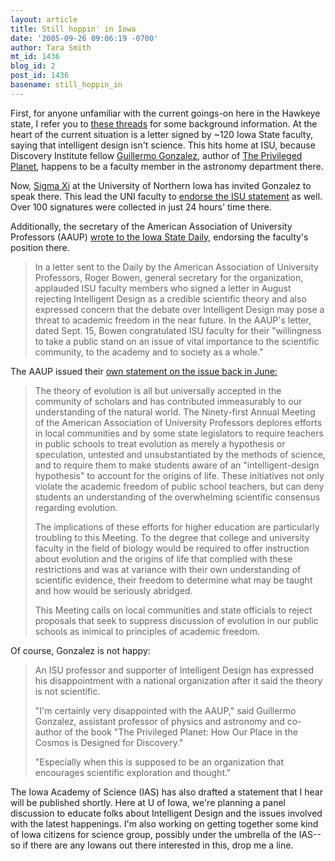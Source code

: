 ```yaml
---
layout: article
title: Still hoppin' in Iowa
date: '2005-09-26 09:06:19 -0700'
author: Tara Smith
mt_id: 1436
blog_id: 2
post_id: 1436
basename: still_hoppin_in
---
```

First, for anyone unfamiliar with the current goings-on here in the Hawkeye state, I refer you to [these ](http://www.pandasthumb.org/archives/2005/08/privileged_plan_6.html)  [threads](http://www.pandasthumb.org/archives/2005/08/id_rears_its_ug.html) for some background information.  At the heart of the current situation is a letter signed by ~120 Iowa State faculty, saying that intelligent design isn't science.  This hits home at ISU, because Discovery Institute fellow [Guillermo Gonzalez](http://www.discovery.org/scripts/viewDB/index.php?command=view&amp;id=33&amp;isFellow=true), author of [The Privileged Planet](http://www.talkreason.org/articles/Avalos.cfm), happens to be a faculty member in the astronomy department there.  

Now, [Sigma Xi](http://www.cns.uni.edu/SX/talk.html) at the University of Northern Iowa has invited Gonzalez to speak there.  This lead the UNI faculty to [endorse the ISU statement](http://faculty.cns.uni.edu/%7Edemastes/UNI_statement.htm) as well.  Over 100 signatures were collected in just 24 hours' time there.  

Additionally, the secretary of the American Association of University Professors (AAUP) [wrote to the Iowa State Daily](http://faculty.cns.uni.edu/%7Edemastes/UNI_statement.htm), endorsing the faculty's position there. 

> In a letter sent to the Daily by the American Association of University Professors, Roger Bowen, general secretary for the organization, applauded ISU faculty members who signed a letter in August rejecting Intelligent Design as a credible scientific theory and also expressed concern that the debate over Intelligent Design may pose a threat to academic freedom in the near future. In the AAUP's letter, dated Sept. 15, Bowen congratulated ISU faculty for their "willingness to take a public stand on an issue of vital importance to the scientific community, to the academy and to society as a whole."

The AAUP issued their [own statement on the issue back in June:](http://www.ncseweb.org/resources/news/2005/US/140_aaup_issues_statement_on_teach_6_17_2005.asp)

> The theory of evolution is all but universally accepted in the community of scholars and has contributed immeasurably to our understanding of the natural world. The Ninety-first Annual Meeting of the American Association of University Professors deplores efforts in local communities and by some state legislators to require teachers in public schools to treat evolution as merely a hypothesis or speculation, untested and unsubstantiated by the methods of science, and to require them to make students aware of an "intelligent-design hypothesis" to account for the origins of life. These initiatives not only violate the academic freedom of public school teachers, but can deny students an understanding of the overwhelming scientific consensus regarding evolution.
> 
> The implications of these efforts for higher education are particularly troubling to this Meeting. To the degree that college and university faculty in the field of biology would be required to offer instruction about evolution and the origins of life that complied with these restrictions and was at variance with their own understanding of scientific evidence, their freedom to determine what may be taught and how would be seriously abridged.
> 
> This Meeting calls on local communities and state officials to reject proposals that seek to suppress discussion of evolution in our public schools as inimical to principles of academic freedom.

Of course, Gonzalez is not happy:

> An ISU professor and supporter of Intelligent Design has expressed his disappointment with a national organization after it said the theory is not scientific.
> 
> "I'm certainly very disappointed with the AAUP," said Guillermo Gonzalez, assistant professor of physics and astronomy and co-author of the book "The Privileged Planet: How Our Place in the Cosmos is Designed for Discovery."
> 
> "Especially when this is supposed to be an organization that encourages scientific exploration and thought."

The Iowa Academy of Science (IAS) has also drafted a statement that I hear will be published shortly.  Here at U of Iowa, we're planning a panel discussion to educate folks about Intelligent Design and the issues involved with the latest happenings.  I'm also working on getting together some kind of Iowa citizens for science group, possibly under the umbrella of the IAS--so if there are any Iowans out there interested in this, drop me a line.
